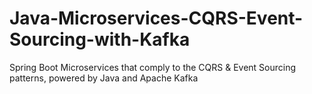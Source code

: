 # Java-Microservices-CQRS-Event-Sourcing-with-Kafka
Spring Boot Microservices that comply to the CQRS &amp; Event Sourcing patterns, powered by Java and Apache Kafka
